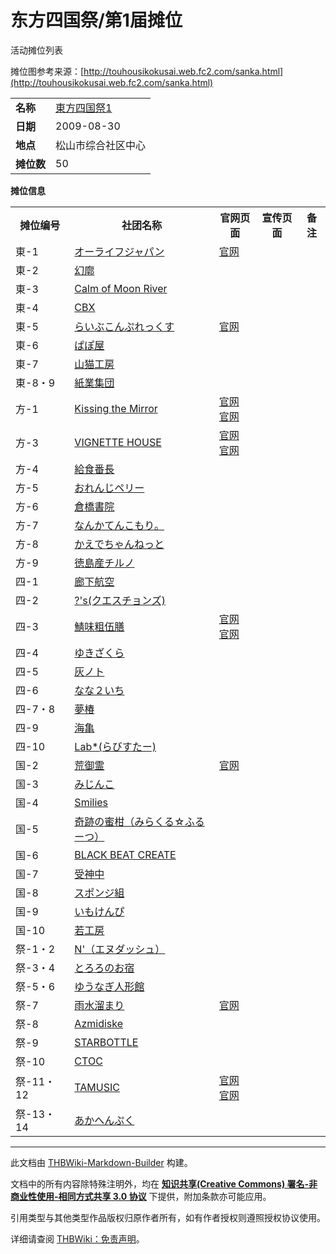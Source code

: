 # 东方四国祭/第1届摊位

<!-- source html: G:\repos\THBWiki-Markdown-Builder\THBWikiMarkdown\Temp\main\b\ba\ns0%3A%E4%B8%9C%E6%96%B9%E5%9B%9B%E5%9B%BD%E7%A5%AD%2F%E7%AC%AC1%E5%B1%8A%E6%91%8A%E4%BD%8D.html -->

活动摊位列表

  
摊位图参考来源：[http://touhousikokusai.web.fc2.com/sanka.html](http://touhousikokusai.web.fc2.com/sanka.html)
  
  
  

  


<table>

<tbody><tr>
<td><b>名称</b></td>
<td><a href="/%E4%B8%9C%E6%96%B9%E5%9B%9B%E5%9B%BD%E7%A5%AD#1" title="东方四国祭">東方四国祭1</a>
</td></tr>
<tr>
<td><b>日期</b></td>
<td>2009-08-30
</td></tr>
<tr>
<td><b>地点</b></td>
<td>松山市综合社区中心
</td></tr>
<tr>
<td><b>摊位数</b></td>
<td>50
</td></tr></tbody></table>


 **摊位信息**   

<table><tbody><tr><th>摊位编号</th><th>社团名称</th><th>官网页面</th><th>宣传页面</th><th>备注</th></tr><tr><td id="オーライフジャパン">東-1</td><td><a href="./オーライフジャパン.md" class="mw-redirect" title="オーライフジャパン">オーライフジャパン</a></td><td><a rel="nofollow" class="external text" href="http://o-life.jp/">官网</a></td><td></td><td></td></tr>
<tr><td id="幻廓">東-2</td><td><a href="/index.php?title=%E5%B9%BB%E5%BB%93&amp;action=edit&amp;redlink=1" class="new" title="幻廓（页面不存在）">幻廓</a></td><td></td><td></td><td></td></tr>
<tr><td id="Calm_of_Moon_River">東-3</td><td><a href="/index.php?title=Calm_of_Moon_River&amp;action=edit&amp;redlink=1" class="new" title="Calm of Moon River（页面不存在）">Calm of Moon River</a></td><td></td><td></td><td></td></tr>
<tr><td id="CBX">東-4</td><td><a href="/index.php?title=CBX&amp;action=edit&amp;redlink=1" class="new" title="CBX（页面不存在）">CBX</a></td><td></td><td></td><td></td></tr>
<tr><td id="らいぶこんぷれっくす">東-5</td><td><a href="./らいぶこんぷれっくす.md" title="らいぶこんぷれっくす">らいぶこんぷれっくす</a></td><td><a rel="nofollow" class="external text" href="http://livecomplex.web.fc2.com/">官网</a></td><td></td><td></td></tr>
<tr><td id="ぱぽ屋">東-6</td><td><a href="/index.php?title=%E3%81%B1%E3%81%BD%E5%B1%8B&amp;action=edit&amp;redlink=1" class="new" title="ぱぽ屋（页面不存在）">ぱぽ屋</a></td><td></td><td></td><td></td></tr>
<tr><td id="山猫工房">東-7</td><td><a href="/index.php?title=%E5%B1%B1%E7%8C%AB%E5%B7%A5%E6%88%BF&amp;action=edit&amp;redlink=1" class="new" title="山猫工房（页面不存在）">山猫工房</a></td><td></td><td></td><td></td></tr>
<tr><td id="紙業集団">東-8・9</td><td><a href="/index.php?title=%E7%B4%99%E6%A5%AD%E9%9B%86%E5%9B%A3&amp;action=edit&amp;redlink=1" class="new" title="紙業集団（页面不存在）">紙業集団</a></td><td></td><td></td><td></td></tr>
<tr><td id="Kissing_the_Mirror">方-1</td><td><a href="./Kissing_the_Mirror.md" title="Kissing the Mirror">Kissing the Mirror</a></td><td><a rel="nofollow" class="external text" href="http://kissingthemirror.com/">官网</a><br><a rel="nofollow" class="external text" href="http://www.aod666.com/index.html">官网</a></td><td></td><td></td></tr>
<tr><td id="VIGNETTE_HOUSE">方-3</td><td><a href="./VIGNETTE_HOUSE.md" title="VIGNETTE HOUSE">VIGNETTE HOUSE</a></td><td><a rel="nofollow" class="external text" href="http://vignettehouse.blogspot.com/">官网</a><br><a rel="nofollow" class="external text" href="http://vignettehouse.com/">官网</a></td><td></td><td></td></tr>
<tr><td id="給食番長">方-4</td><td><a href="/index.php?title=%E7%B5%A6%E9%A3%9F%E7%95%AA%E9%95%B7&amp;action=edit&amp;redlink=1" class="new" title="給食番長（页面不存在）">給食番長</a></td><td></td><td></td><td></td></tr>
<tr><td id="おれんじペリー">方-5</td><td><a href="/index.php?title=%E3%81%8A%E3%82%8C%E3%82%93%E3%81%98%E3%83%9A%E3%83%AA%E3%83%BC&amp;action=edit&amp;redlink=1" class="new" title="おれんじペリー（页面不存在）">おれんじペリー</a></td><td></td><td></td><td></td></tr>
<tr><td id="倉橋書院">方-6</td><td><a href="/index.php?title=%E5%80%89%E6%A9%8B%E6%9B%B8%E9%99%A2&amp;action=edit&amp;redlink=1" class="new" title="倉橋書院（页面不存在）">倉橋書院</a></td><td></td><td></td><td></td></tr>
<tr><td id="なんかてんこもり。">方-7</td><td><a href="/index.php?title=%E3%81%AA%E3%82%93%E3%81%8B%E3%81%A6%E3%82%93%E3%81%93%E3%82%82%E3%82%8A%E3%80%82&amp;action=edit&amp;redlink=1" class="new" title="なんかてんこもり。（页面不存在）">なんかてんこもり。</a></td><td></td><td></td><td></td></tr>
<tr><td id="かえでちゃんねっと">方-8</td><td><a href="/index.php?title=%E3%81%8B%E3%81%88%E3%81%A7%E3%81%A1%E3%82%83%E3%82%93%E3%81%AD%E3%81%A3%E3%81%A8&amp;action=edit&amp;redlink=1" class="new" title="かえでちゃんねっと（页面不存在）">かえでちゃんねっと</a></td><td></td><td></td><td></td></tr>
<tr><td id="徳島産チルノ">方-9</td><td><a href="/index.php?title=%E5%BE%B3%E5%B3%B6%E7%94%A3%E3%83%81%E3%83%AB%E3%83%8E&amp;action=edit&amp;redlink=1" class="new" title="徳島産チルノ（页面不存在）">徳島産チルノ</a></td><td></td><td></td><td></td></tr>
<tr><td id="廊下航空">四-1</td><td><a href="/index.php?title=%E5%BB%8A%E4%B8%8B%E8%88%AA%E7%A9%BA&amp;action=edit&amp;redlink=1" class="new" title="廊下航空（页面不存在）">廊下航空</a></td><td></td><td></td><td></td></tr>
<tr><td id="?&#39;s(クエスチョンズ)">四-2</td><td><a href="/index.php?title=%3F%27s(%E3%82%AF%E3%82%A8%E3%82%B9%E3%83%81%E3%83%A7%E3%83%B3%E3%82%BA)&amp;action=edit&amp;redlink=1" class="new" title="?&#39;s(クエスチョンズ)（页面不存在）">?'s(クエスチョンズ)</a></td><td></td><td></td><td></td></tr>
<tr><td id="鯖味粗伍膳">四-3</td><td><a href="./鯖味粗伍膳.md" class="mw-redirect" title="鯖味粗伍膳">鯖味粗伍膳</a></td><td><a rel="nofollow" class="external text" href="http://kichi.ganriki.net/info.html">官网</a><br><a rel="nofollow" class="external text" href="http://dqso.web.fc2.com/">官网</a></td><td></td><td></td></tr>
<tr><td id="ゆきざくら">四-4</td><td><a href="./ゆきざくら.md" title="ゆきざくら">ゆきざくら</a></td><td></td><td></td><td></td></tr>
<tr><td id="灰ノト">四-5</td><td><a href="/index.php?title=%E7%81%B0%E3%83%8E%E3%83%88&amp;action=edit&amp;redlink=1" class="new" title="灰ノト（页面不存在）">灰ノト</a></td><td></td><td></td><td></td></tr>
<tr><td id="なな２いち">四-6</td><td><a href="/index.php?title=%E3%81%AA%E3%81%AA%EF%BC%92%E3%81%84%E3%81%A1&amp;action=edit&amp;redlink=1" class="new" title="なな２いち（页面不存在）">なな２いち</a></td><td></td><td></td><td></td></tr>
<tr><td id="夢椿">四-7・8</td><td><a href="/index.php?title=%E5%A4%A2%E6%A4%BF&amp;action=edit&amp;redlink=1" class="new" title="夢椿（页面不存在）">夢椿</a></td><td></td><td></td><td></td></tr>
<tr><td id="海亀">四-9</td><td><a href="/index.php?title=%E6%B5%B7%E4%BA%80&amp;action=edit&amp;redlink=1" class="new" title="海亀（页面不存在）">海亀</a></td><td></td><td></td><td></td></tr>
<tr><td id="Lab*(らびすたー)">四-10</td><td><a href="/index.php?title=Lab*(%E3%82%89%E3%81%B3%E3%81%99%E3%81%9F%E3%83%BC)&amp;action=edit&amp;redlink=1" class="new" title="Lab*(らびすたー)（页面不存在）">Lab*(らびすたー)</a></td><td></td><td></td><td></td></tr>
<tr><td id="荒御霊">国-2</td><td><a href="./荒御霊.md" class="mw-redirect" title="荒御霊">荒御霊</a></td><td><a rel="nofollow" class="external text" href="http://arami.rdy.jp/">官网</a></td><td></td><td></td></tr>
<tr><td id="みじんこ">国-3</td><td><a href="/index.php?title=%E3%81%BF%E3%81%98%E3%82%93%E3%81%93&amp;action=edit&amp;redlink=1" class="new" title="みじんこ（页面不存在）">みじんこ</a></td><td></td><td></td><td></td></tr>
<tr><td id="Smilies">国-4</td><td><a href="/index.php?title=Smilies&amp;action=edit&amp;redlink=1" class="new" title="Smilies（页面不存在）">Smilies</a></td><td></td><td></td><td></td></tr>
<tr><td id="奇跡の蜜柑（みらくる☆ふるーつ）">国-5</td><td><a href="/index.php?title=%E5%A5%87%E8%B7%A1%E3%81%AE%E8%9C%9C%E6%9F%91%EF%BC%88%E3%81%BF%E3%82%89%E3%81%8F%E3%82%8B%E2%98%86%E3%81%B5%E3%82%8B%E3%83%BC%E3%81%A4%EF%BC%89&amp;action=edit&amp;redlink=1" class="new" title="奇跡の蜜柑（みらくる☆ふるーつ）（页面不存在）">奇跡の蜜柑（みらくる☆ふるーつ）</a></td><td></td><td></td><td></td></tr>
<tr><td id="BLACK_BEAT_CREATE">国-6</td><td><a href="/index.php?title=BLACK_BEAT_CREATE&amp;action=edit&amp;redlink=1" class="new" title="BLACK BEAT CREATE（页面不存在）">BLACK BEAT CREATE</a></td><td></td><td></td><td></td></tr>
<tr><td id="受神中">国-7</td><td><a href="/index.php?title=%E5%8F%97%E7%A5%9E%E4%B8%AD&amp;action=edit&amp;redlink=1" class="new" title="受神中（页面不存在）">受神中</a></td><td></td><td></td><td></td></tr>
<tr><td id="スポンジ組">国-8</td><td><a href="/index.php?title=%E3%82%B9%E3%83%9D%E3%83%B3%E3%82%B8%E7%B5%84&amp;action=edit&amp;redlink=1" class="new" title="スポンジ組（页面不存在）">スポンジ組</a></td><td></td><td></td><td></td></tr>
<tr><td id="いもけんぴ">国-9</td><td><a href="/index.php?title=%E3%81%84%E3%82%82%E3%81%91%E3%82%93%E3%81%B4&amp;action=edit&amp;redlink=1" class="new" title="いもけんぴ（页面不存在）">いもけんぴ</a></td><td></td><td></td><td></td></tr>
<tr><td id="若工房">国-10</td><td><a href="/index.php?title=%E8%8B%A5%E5%B7%A5%E6%88%BF&amp;action=edit&amp;redlink=1" class="new" title="若工房（页面不存在）">若工房</a></td><td></td><td></td><td></td></tr>
<tr><td id="N&#39;（エヌダッシュ）">祭-1・2</td><td><a href="/index.php?title=N%27%EF%BC%88%E3%82%A8%E3%83%8C%E3%83%80%E3%83%83%E3%82%B7%E3%83%A5%EF%BC%89&amp;action=edit&amp;redlink=1" class="new" title="N&#39;（エヌダッシュ）（页面不存在）">N'（エヌダッシュ）</a></td><td></td><td></td><td></td></tr>
<tr><td id="とろろのお宿">祭-3・4</td><td><a href="/index.php?title=%E3%81%A8%E3%82%8D%E3%82%8D%E3%81%AE%E3%81%8A%E5%AE%BF&amp;action=edit&amp;redlink=1" class="new" title="とろろのお宿（页面不存在）">とろろのお宿</a></td><td></td><td></td><td></td></tr>
<tr><td id="ゆうなぎ人形館">祭-5・6</td><td><a href="/index.php?title=%E3%82%86%E3%81%86%E3%81%AA%E3%81%8E%E4%BA%BA%E5%BD%A2%E9%A4%A8&amp;action=edit&amp;redlink=1" class="new" title="ゆうなぎ人形館（页面不存在）">ゆうなぎ人形館</a></td><td></td><td></td><td></td></tr>
<tr><td id="雨水溜まり">祭-7</td><td><a href="./雨水溜まり.md" title="雨水溜まり">雨水溜まり</a></td><td><a rel="nofollow" class="external text" href="http://amamizutamari.web.fc2.com/">官网</a></td><td></td><td></td></tr>
<tr><td id="Azmidiske">祭-8</td><td><a href="/index.php?title=Azmidiske&amp;action=edit&amp;redlink=1" class="new" title="Azmidiske（页面不存在）">Azmidiske</a></td><td></td><td></td><td></td></tr>
<tr><td id="STARBOTTLE">祭-9</td><td><a href="/index.php?title=STARBOTTLE&amp;action=edit&amp;redlink=1" class="new" title="STARBOTTLE（页面不存在）">STARBOTTLE</a></td><td></td><td></td><td></td></tr>
<tr><td id="CTOC">祭-10</td><td><a href="/index.php?title=CTOC&amp;action=edit&amp;redlink=1" class="new" title="CTOC（页面不存在）">CTOC</a></td><td></td><td></td><td></td></tr>
<tr><td id="TAMUSIC">祭-11・12</td><td><a href="./TAMUSIC.md" title="TAMUSIC">TAMUSIC</a></td><td><a rel="nofollow" class="external text" href="http://tamusic.jp/">官网</a><br><a rel="nofollow" class="external text" href="http://tam3.name">官网</a></td><td></td><td></td></tr>
<tr><td id="あかへんぷく">祭-13・14</td><td><a href="/index.php?title=%E3%81%82%E3%81%8B%E3%81%B8%E3%82%93%E3%81%B7%E3%81%8F&amp;action=edit&amp;redlink=1" class="new" title="あかへんぷく（页面不存在）">あかへんぷく</a></td><td></td><td></td><td></td></tr></tbody></table>







---

此文档由 [THBWiki-Markdown-Builder](https://github.com/Delsin-Yu/THBWiki-Markdown-Builder) 构建。

文档中的所有内容除特殊注明外，均在 [**知识共享(Creative Commons) 署名-非商业性使用-相同方式共享 3.0 协议**](https://creativecommons.org/licenses/by-sa/3.0/deed.zh-hans) 下提供，附加条款亦可能应用。

引用类型与其他类型作品版权归原作者所有，如有作者授权则遵照授权协议使用。

详细请查阅 [THBWiki：免责声明](https://thbwiki.cc/THBWiki:%E5%85%8D%E8%B4%A3%E5%A3%B0%E6%98%8E)。

